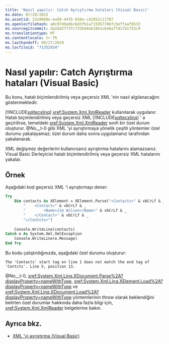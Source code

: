 ```yaml
---
title: 'Nasıl yapılır: Catch Ayrıştırma hataları (Visual Basic)'
ms.date: 07/20/2015
ms.assetid: 22e9068e-ea58-447b-816e-cd1852c11787
ms.openlocfilehash: a0c0749e8bc6d3fb1a71595778bfc5effaaf8533
ms.sourcegitcommit: da2dd2772fcf32b44eb18b1cbe8affd17b1753c9
ms.translationtype: MT
ms.contentlocale: tr-TR
ms.lasthandoff: 09/27/2019
ms.locfileid: "71352934"
---
```

# <a name="how-to-catch-parsing-errors-visual-basic"></a>Nasıl yapılır: Catch Ayrıştırma hataları (Visual Basic)
Bu konu, hatalı biçimlendirilmiş veya geçersiz XML 'nin nasıl algılanacağını göstermektedir.  
  
 [!INCLUDE[sqltecxlinq](~/includes/sqltecxlinq-md.md)] <xref:System.Xml.XmlReader> kullanılarak uygulanır. Hatalı biçimlendirilmiş veya geçersiz XML [!INCLUDE[sqltecxlinq](~/includes/sqltecxlinq-md.md)] ' a geçirilirse, temeldeki <xref:System.Xml.XmlReader> sınıfı bir özel durum oluşturur. @No__t-0 gibi XML 'yi ayrıştırmaya yönelik çeşitli yöntemler özel durumu yakalayamaz; özel durum daha sonra uygulamanız tarafından yakalanarak.  
  
 XML değişmez değerlerini kullanırsanız ayrıştırma hatalarını alamazsanız. Visual Basic Derleyicisi hatalı biçimlendirilmiş veya geçersiz XML hatalarını yakalar.  
  
## <a name="example"></a>Örnek  
 Aşağıdaki kod geçersiz XML 'i ayrıştırmayı dener:  
  
```vb  
Try  
    Dim contacts As XElement = XElement.Parse("<Contacts>" & vbCrLf & _  
        "    <Contact>" & vbCrLf & _  
        "        <Name>Jim Wilson</Name>" & vbCrLf & _  
        "    </Contact>" & vbCrLf & _  
        "</Contcts>")  
  
    Console.WriteLine(contacts)  
Catch e As System.Xml.XmlException  
    Console.WriteLine(e.Message)  
End Try  
```  
  
 Bu kodu çalıştırdığınızda, aşağıdaki özel durumu oluşturur:  
  
```console  
The 'Contacts' start tag on line 1 does not match the end tag of 'Contcts'. Line 5, position 13.  
```  
  
 @No__t-0, <xref:System.Xml.Linq.XDocument.Parse%2A?displayProperty=nameWithType>, <xref:System.Xml.Linq.XElement.Load%2A?displayProperty=nameWithType> ve <xref:System.Xml.Linq.XDocument.Load%2A?displayProperty=nameWithType> yöntemlerinin throw olarak beklendiğini belirten özel durumlar hakkında daha fazla bilgi için, <xref:System.Xml.XmlReader> belgelerine bakın.  
  
## <a name="see-also"></a>Ayrıca bkz.

- [XML 'yi ayrıştırma (Visual Basic)](../../../../visual-basic/programming-guide/concepts/linq/parsing-xml.md)
